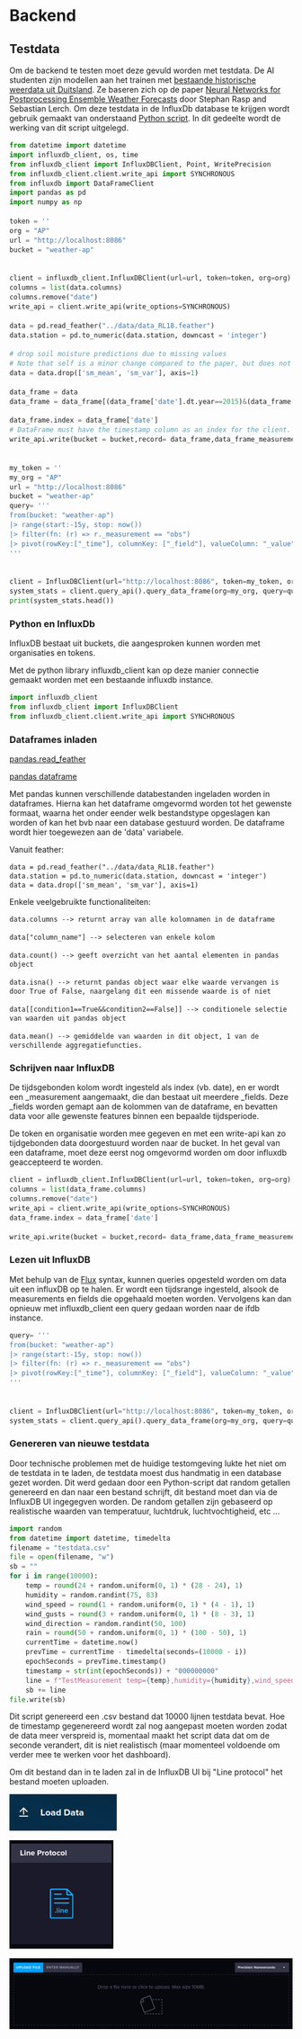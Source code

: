 # Backend

## Testdata

Om de backend te testen moet deze gevuld worden met testdata.
De AI studenten zijn modellen aan het trainen met [bestaande historische weerdata uit Duitsland](https://figshare.com/articles/dataset/PPNN_full_data_feather_format_/13516301/1). Ze baseren zich op de paper [Neural Networks for Postprocessing Ensemble Weather Forecasts](https://journals.ametsoc.org/view/journals/mwre/146/11/mwr-d-18-0187.1.xml) door Stephan Rasp and Sebastian Lerch. Om deze testdata in de InfluxDb database te krijgen wordt gebruik gemaakt van onderstaand [Python script](./assets/InfluxDBConnect.py). In dit gedeelte wordt de werking van dit script uitgelegd.

```python
from datetime import datetime
import influxdb_client, os, time
from influxdb_client import InfluxDBClient, Point, WritePrecision
from influxdb_client.client.write_api import SYNCHRONOUS
from influxdb import DataFrameClient
import pandas as pd
import numpy as np

token = ''
org = "AP"
url = "http://localhost:8086"
bucket = "weather-ap"


client = influxdb_client.InfluxDBClient(url=url, token=token, org=org)
columns = list(data.columns)
columns.remove("date")
write_api = client.write_api(write_options=SYNCHRONOUS)

data = pd.read_feather("../data/data_RL18.feather")
data.station = pd.to_numeric(data.station, downcast = 'integer')

# drop soil moisture predictions due to missing values
# Note that self is a minor change compared to the paper, but does not have a significant effect
data = data.drop(['sm_mean', 'sm_var'], axis=1)

data_frame = data
data_frame = data_frame[(data_frame['date'].dt.year==2015)&(data_frame['station']==10)]

data_frame.index = data_frame['date']
# DataFrame must have the timestamp column as an index for the client.
write_api.write(bucket = bucket,record= data_frame,data_frame_measurement_name='obs',data_frame_tag_columns=columns)


my_token = ''
my_org = "AP"
url = "http://localhost:8086"
bucket = "weather-ap"
query= '''
from(bucket: "weather-ap")
|> range(start:-15y, stop: now())
|> filter(fn: (r) => r._measurement == "obs")
|> pivot(rowKey:["_time"], columnKey: ["_field"], valueColumn: "_value")
'''


client = InfluxDBClient(url="http://localhost:8086", token=my_token, org=my_org, debug=False)
system_stats = client.query_api().query_data_frame(org=my_org, query=query)
print(system_stats.head())
```

### Python en InfluxDb

InfluxDB bestaat uit buckets, die aangesproken kunnen worden met organisaties en tokens.

Met de python library influxdb_client kan op deze manier connectie gemaakt worden met een bestaande influxdb instance.

```python
import influxdb_client
from influxdb_client import InfluxDBClient
from influxdb_client.client.write_api import SYNCHRONOUS
```

### Dataframes inladen

[pandas.read_feather](https://pandas.pydata.org/docs/reference/api/pandas.read_feather.html)

[pandas dataframe](https://pandas.pydata.org/docs/user_guide/dsintro.html#dataframe)

Met pandas kunnen verschillende databestanden ingeladen worden in dataframes. Hierna kan het dataframe omgevormd worden tot het gewenste formaat, waarna het onder eender welk bestandstype opgeslagen kan worden of kan het bvb naar een database gestuurd worden.
De dataframe wordt hier toegewezen aan de 'data' variabele.

Vanuit feather:

```
data = pd.read_feather("../data/data_RL18.feather")
data.station = pd.to_numeric(data.station, downcast = 'integer')
data = data.drop(['sm_mean', 'sm_var'], axis=1)
```

Enkele veelgebruikte functionaliteiten:

```
data.columns --> returnt array van alle kolomnamen in de dataframe

data["column_name"] --> selecteren van enkele kolom

data.count() --> geeft overzicht van het aantal elementen in pandas object

data.isna() --> returnt pandas object waar elke waarde vervangen is door True of False, naargelang dit een missende waarde is of niet

data[[condition1==True&&condition2==False]] --> conditionele selectie van waarden uit pandas object

data.mean() --> gemiddelde van waarden in dit object, 1 van de verschillende aggregatiefuncties.
```

### Schrijven naar InfluxDB

De tijdsgebonden kolom wordt ingesteld als index (vb. date), en er wordt een \_measurement aangemaakt, die dan bestaat uit meerdere \_fields. Deze \_fields worden gemapt aan de kolommen van de dataframe, en bevatten data voor alle gewenste features binnen een bepaalde tijdsperiode.

De token en organisatie worden mee gegeven en met een write-api kan zo tijdgebonden data doorgestuurd worden naar de bucket. In het geval van een dataframe, moet deze eerst nog omgevormd worden om door influxdb geaccepteerd te worden.

```python
client = influxdb_client.InfluxDBClient(url=url, token=token, org=org)
columns = list(data_frame.columns)
columns.remove("date")
write_api = client.write_api(write_options=SYNCHRONOUS)
data_frame.index = data_frame['date']

write_api.write(bucket = bucket,record= data_frame,data_frame_measurement_name='obs',data_frame_tag_columns=columns)
```

### Lezen uit InfluxDB

Met behulp van de [Flux](https://fluxcd.io/flux/) syntax, kunnen queries opgesteld worden om data uit een influxDB op te halen. Er wordt een tijdsrange ingesteld, alsook de measurements en fields die opgehaald moeten worden. Vervolgens kan dan opnieuw met influxdb_client een query gedaan worden naar de ifdb instance.

```python
query= '''
from(bucket: "weather-ap")
|> range(start:-15y, stop: now())
|> filter(fn: (r) => r._measurement == "obs")
|> pivot(rowKey:["_time"], columnKey: ["_field"], valueColumn: "_value")
'''


client = InfluxDBClient(url="http://localhost:8086", token=my_token, org=my_org, debug=False)
system_stats = client.query_api().query_data_frame(org=my_org, query=query)
```

### Genereren van nieuwe testdata

Door technische problemen met de huidige testomgeving lukte het niet om de testdata in te laden, de testdata moest dus handmatig in een database gezet worden. Dit werd gedaan door een Python-script dat random getallen genereerd en dan naar een bestand schrijft, dit bestand moet dan via de InfluxDB UI ingegegven worden. De random getallen zijn gebaseerd op realistische waarden van temperatuur, luchtdruk, luchtvochtigheid, etc ...

```python
import random
from datetime import datetime, timedelta
filename = "testdata.csv"
file = open(filename, "w")
sb = ""
for i in range(10000):
    temp = round(24 + random.uniform(0, 1) * (28 - 24), 1)
    humidity = random.randint(75, 83)
    wind_speed = round(1 + random.uniform(0, 1) * (4 - 1), 1)
    wind_gusts = round(3 + random.uniform(0, 1) * (8 - 3), 1)
    wind_direction = random.randint(50, 100)
    rain = round(50 + random.uniform(0, 1) * (100 - 50), 1)
    currentTime = datetime.now()
    prevTime = currentTime - timedelta(seconds=(10000 - i))
    epochSeconds = prevTime.timestamp()
    timestamp = str(int(epochSeconds)) + "000000000"
    line = f"TestMeasurement temp={temp},humidity={humidity},wind_speed={wind_speed},wind_gust={wind_gusts},wind_direction={wind_direction},rain={rain} {timestamp}\n"
    sb += line
file.write(sb)
```

Dit script genereerd een .csv bestand dat 10000 lijnen testdata bevat. Hoe de timestamp gegenereerd wordt zal nog aangepast moeten worden zodat de data meer verspreid is, momentaal maakt het script data dat om de seconde verandert, dit is niet realistisch (maar momenteel voldoende om verder mee te werken voor het dashboard).

Om dit bestand dan in te laden zal in de InfluxDB UI bij "Line protocol" het bestand moeten uploaden.

![InfluxDB Load Data.](./assets/influxdb-ui-load-data.png "Figuur 1: Het inladen van data met InfluxDb.")

![InfluxDB Line Protocol.](./assets/influxdb-ui-line-protocol.png "Figuur 2: Selecteren van line protocol.")

![InfluxDB Select File.](./assets/influxdb-ui-select-file.png "Figuur 3: De file uploaden naar de database.")
